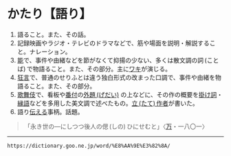 # かたり【語り】
1.   語ること。また、その話。
2.   記録映画やラジオ・テレビのドラマなどで、筋や場面を説明・解説すること。ナレーション。
3.   [能](のう（能）)で、事件や由緒などを節がなくて抑揚の少ない、多くは散文調の詞 (ことば) で物語ること。また、その部分。主に[ワキ](https://dictionary.goo.ne.jp//word/%E8%84%87/#jn-237800)が演じる。
4.   [狂言](https://dictionary.goo.ne.jp//word/%E7%8B%82%E8%A8%80/#jn-56143)で、普通のせりふとは違う独白形式の改まった口調で、事件や由緒を物語ること。また、その部分。
5.   [歌舞伎](https://dictionary.goo.ne.jp//word/%E6%AD%8C%E8%88%9E%E4%BC%8E/#jn-44130)で、看板や[番付](https://dictionary.goo.ne.jp//word/%E7%95%AA%E4%BB%98/#jn-181660)の[外題 (げだい)](/https://dictionary.goo.ne.jp/word/%E5%A4%96%E9%A1%8C/#jn-67993) の上などに、その作の概要を[掛け詞](https://dictionary.goo.ne.jp//word/%E6%8E%9B%E3%81%91%E8%A9%9E/#jn-39535)・[縁語](https://dictionary.goo.ne.jp//word/%E7%B8%81%E8%AA%9E/#jn-26293)などを多用した美文調で述べたもの。[立 (たて) 作者](https://dictionary.goo.ne.jp//word/%E7%AB%8B%E4%BD%9C%E8%80%85/#jn-137601)が書いた。
6.   語り[伝える](つたえる（伝える）)事柄。話題。
>「永き世の―にしつつ後人の偲 (しの) ひにせむと」〈[万](https://dictionary.goo.ne.jp//word/%E4%B8%87%E8%91%89%E9%9B%86_%28%E3%81%BE%E3%82%93%E3%82%88%E3%81%86%E3%81%97%E3%82%85%E3%81%86%29/#jn-210648)・一八〇一〉

---
`https://dictionary.goo.ne.jp/word/%E8%AA%9E%E3%82%8A/`